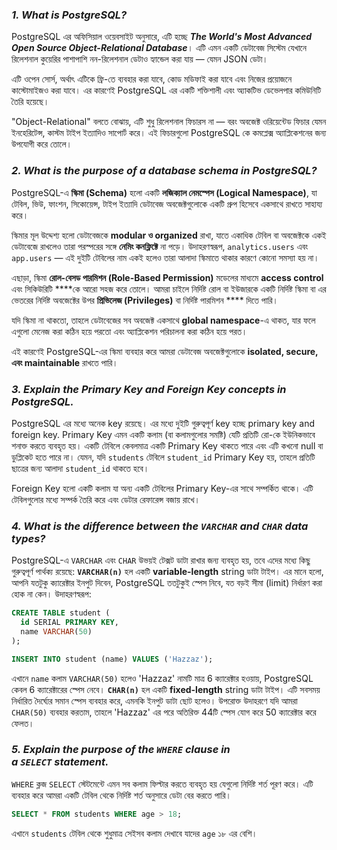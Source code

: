 
### ***1. What is PostgreSQL?***

PostgreSQL এর অফিসিয়াল ওয়েবসাইট অনুসারে, এটি হচ্ছে ***The World's Most Advanced Open Source Object-Relational Database***। এটি এমন একটি ডেটাবেজ সিস্টেম যেখানে রিলেশনাল কুয়েরির পাশাপাশি নন-রিলেশনাল ডেটাও হ্যান্ডেল করা যায় — যেমন JSON ডেটা।

এটি ওপেন সোর্স, অর্থাৎ এটিকে ফ্রি-তে ব্যবহার করা যাবে, কোড মডিফাই করা যাবে এবং নিজের প্রয়োজনে কাস্টোমাইজও করা যাবে। এর কারণেই PostgreSQL এর একটি শক্তিশালী এবং অ্যাকটিভ ডেভেলপার কমিউনিটি তৈরি হয়েছে।

"Object-Relational" বলতে বোঝায়, এটি শুধু রিলেশনাল ফিচারস না — বরং অবজেক্ট ওরিয়েন্টেড ফিচার যেমন ইনহেরিটেন্স, কাস্টম টাইপ ইত্যাদিও সাপোর্ট করে। এই ফিচারগুলো PostgreSQL কে কমপ্লেক্স অ্যাপ্লিকেশনের জন্য উপযোগী করে তোলে।

### ***2. What is the purpose of a database schema in PostgreSQL?***

PostgreSQL-এ **স্কিমা (Schema)** হলো একটি **লজিক্যাল নেমস্পেস (Logical Namespace)**, যা টেবিল, ভিউ, ফাংশন, সিকোয়েন্স, টাইপ ইত্যাদি ডেটাবেজ অবজেক্টগুলোকে একটি গ্রুপ হিসেবে একসাথে রাখতে সাহায্য করে।

স্কিমার মূল উদ্দেশ্য হলো ডেটাবেজকে **modular ও organized** রাখা, যাতে একাধিক টেবিল বা অবজেক্টকে একই ডেটাবেজে রাখলেও তারা পরস্পরের সঙ্গে **নেমিং কনফ্লিক্টে** না পড়ে। উদাহরণস্বরূপ, `analytics.users` এবং `app.users` — এই দুইটি টেবিলের নাম একই হলেও তারা আলাদা স্কিমাতে থাকার কারণে কোনো সমস্যা হয় না।

এছাড়া, স্কিমা **রোল-বেসড পারমিশন (Role-Based Permission)** মডেলের মাধ্যমে **access control** এবং সিকিউরিটি ****কে আরো সহজ করে তোলে। আমরা চাইলে নির্দিষ্ট রোল বা ইউজারকে একটি নির্দিষ্ট স্কিমা বা এর ভেতরের নির্দিষ্ট অবজেক্টের উপর **প্রিভিলেজ (Privileges)** বা নির্দিষ্ট পারমিশন **** দিতে পারি।

যদি স্কিমা না থাকতো, তাহলে ডেটাবেজের সব অবজেক্ট একসাথে **global namespace**-এ থাকত, যার ফলে এগুলো মেনেজ করা কঠিন হয়ে পরতো এবং অ্যাপ্লিকেশন পরিচালনা করা কঠিন হয়ে পরত।

এই কারণেই PostgreSQL-এর স্কিমা ব্যবহার করে আমরা ডেটাবেজ অবজেক্টগুলোকে **isolated, secure, এবং maintainable** রাখতে পারি।

### ***3. Explain the Primary Key and Foreign Key concepts in PostgreSQL.***

PostgreSQL এর মধ্যে অনেক key রয়েছে। এর মধ্যে দুইটি গুরুত্বপূর্ণ key হচ্ছে primary key and foreign key.
Primary Key এমন একটি কলাম (বা কলামগুলোর সমষ্টি) যেটি প্রতিটি রো-কে ইউনিকভাবে শনাক্ত করতে ব্যবহৃত হয়। একটি টেবিলে কেবলমাত্র একটি Primary Key থাকতে পারে এবং এটি কখনো null বা ডুপ্লিকেট হতে পারে না। যেমন, যদি `students` টেবিলে `student_id` Primary Key হয়, তাহলে প্রতিটি ছাত্রের জন্য আলাদা `student_id` থাকতে হবে।

Foreign Key হলো একটি কলাম যা অন্য একটি টেবিলের Primary Key-এর সাথে সম্পর্কিত থাকে। এটি টেবিলগুলোর মধ্যে সম্পর্ক তৈরি করে এবং ডেটার রেফারেন্স বজায় রাখে।

### ***4. What is the difference between the `VARCHAR` and `CHAR` data types?***

PostgreSQL-এ `VARCHAR` এবং `CHAR` উভয়ই টেক্সট ডাটা রাখার জন্য ব্যবহৃত হয়, তবে এদের মধ্যে কিছু গুরুত্বপূর্ণ পার্থক্য রয়েছে:
**`VARCHAR(n)`** হল একটি **variable-length** string ডাটা টাইপ। এর মানে হলো, আপনি যতটুকু ক্যারেক্টার ইনপুট দিবেন, PostgreSQL ততটুকুই স্পেস নিবে, যত বড়ই সীমা (limit) নির্ধারণ করা হোক না কেন। উদাহরণস্বরূপ:

```sql
CREATE TABLE student (
  id SERIAL PRIMARY KEY,
  name VARCHAR(50)
);

INSERT INTO student (name) VALUES ('Hazzaz');

```

এখানে `name` কলাম `VARCHAR(50)` হলেও 'Hazzaz' নামটি মাত্র 6 ক্যারেক্টার হওয়ায়, PostgreSQL কেবল 6 ক্যারেক্টারের স্পেস নেবে।
**`CHAR(n)`** হল একটি **fixed-length** string ডাটা টাইপ। এটি সবসময় নির্ধারিত দৈর্ঘ্যের সমান স্পেস ব্যবহার করে, এমনকি ইনপুট ডাটা ছোট হলেও। উপরোক্ত উদাহরণে যদি আমরা `CHAR(50)` ব্যবহার করতাম, তাহলে 'Hazzaz' এর পরে অতিরিক্ত 44টি স্পেস যোগ করে 50 ক্যারেক্টার করে ফেলত।

### ***5. Explain the purpose of the `WHERE` clause in a `SELECT` statement.***

`WHERE` ক্লজ `SELECT` স্টেটমেন্টে এমন সব কলাম ফিল্টার করতে ব্যবহৃত হয় যেগুলো নির্দিষ্ট শর্ত পূরণ করে। এটি ব্যবহার করে আমরা একটি টেবিল থেকে নির্দিষ্ট শর্ত অনুসারে ডেটা বের করতে পারি।

```sql
SELECT * FROM students WHERE age > 18;
```

এখানে `students` টেবিল থেকে শুধুমাত্র সেইসব কলাম দেখাবে যাদের `age` ১৮ এর বেশি।